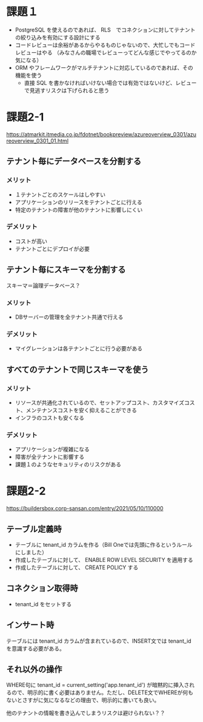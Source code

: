 # 課題１
* PostgreSQL を使えるのであれば、 RLS　でコネクションに対してテナントの絞り込みを有効にする設計にする
* コードレビューは余裕があるからやるものじゃないので、大忙しでもコードレビューはやる （みなさんの職場でレビューってどんな感じでやってるのか気になる）
* ORM やフレームワークがマルチテナントに対応しているのであれば、その機能を使う
  * 直接 SQL を書かなければいけない場合では有効ではないけど、レビューで見逃すリスクは下げられると思う

# 課題2-1
https://atmarkit.itmedia.co.jp/fdotnet/bookpreview/azureoverview_0301/azureoverview_0301_01.html

## テナント毎にデータベースを分割する
### メリット
* １テナントごとのスケールはしやすい
* アプリケーションのリリースをテナントごとに行える
* 特定のテナントの障害が他のテナントに影響しにくい

### デメリット
* コストが高い
* テナントごとにデプロイが必要

## テナント毎にスキーマを分割する
スキーマ＝論理データベース？
### メリット
* DBサーバーの管理を全テナント共通で行える

### デメリット
* マイグレーションは各テナントごとに行う必要がある

## すべてのテナントで同じスキーマを使う
### メリット
* リソースが共通化されているので、セットアップコスト、カスタマイズコスト、メンテナンスコストを安く抑えることができる
* インフラのコストも安くなる

### デメリット
* アプリケーションが複雑になる
* 障害が全テナントに影響する
* 課題１のようなセキュリティのリスクがある

# 課題2-2
https://buildersbox.corp-sansan.com/entry/2021/05/10/110000
## テーブル定義時
* テーブルに tenant_id カラムを作る（Bill Oneでは先頭に作るというルールにしました）
* 作成したテーブルに対して、 ENABLE ROW LEVEL SECURITY を適用する
* 作成したテーブルに対して、 CREATE POLICY する
## コネクション取得時
* tenant_id をセットする
## インサート時
テーブルには tenant_id カラムが含まれているので、INSERT文では tenant_id を意識する必要がある。
## それ以外の操作
WHERE句に tenant_id = current_setting('app.tenant_id') が暗黙的に挿入されるので、明示的に書く必要はありません。ただし、DELETE文でWHEREが何もないとさすがに気になるなどの理由で、明示的に書いても良い。

他のテナントの情報を書き込んでしまうリスクは避けられない？？

